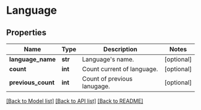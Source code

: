 # Language

## Properties
Name | Type | Description | Notes
------------ | ------------- | ------------- | -------------
**language_name** | **str** | Language&#x27;s name. | [optional] 
**count** | **int** | Count current of language. | [optional] 
**previous_count** | **int** | Count of previous lanugage. | [optional] 

[[Back to Model list]](../README.md#documentation-for-models) [[Back to API list]](../README.md#documentation-for-api-endpoints) [[Back to README]](../README.md)

